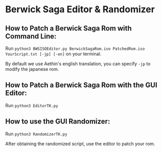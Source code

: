 # Berwick Saga Editor & Randomizer

## How to Patch a Berwick Saga Rom with Command Line:

Run ```python3 BWSISOEditor.py BerwickSagaRom.iso PatchedRom.iso YourScript.txt [-jp] [-en]``` on your terminal.

By default we use Aethin's english translation, you can specify ```-jp``` to modify the japanese rom.

## How to Patch a Berwick Saga Rom with the GUI Editor:
Run  ```python3 EditorTK.py```

## How to use the GUI Randomizer:
Run  ```python3 RandomizerTK.py```

After obtaining the randomized script, use the editor to patch your rom.
